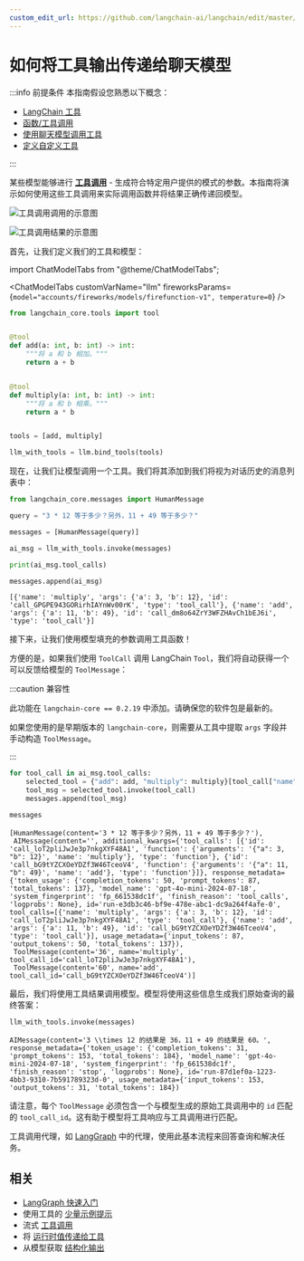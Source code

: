 ```yaml
---
custom_edit_url: https://github.com/langchain-ai/langchain/edit/master/docs/docs/how_to/tool_results_pass_to_model.ipynb
---
```


# 如何将工具输出传递给聊天模型

:::info 前提条件
本指南假设您熟悉以下概念：

- [LangChain 工具](/docs/concepts/#tools)
- [函数/工具调用](/docs/concepts/#functiontool-calling)
- [使用聊天模型调用工具](/docs/how_to/tool_calling)
- [定义自定义工具](/docs/how_to/custom_tools/)

:::

某些模型能够进行 [**工具调用**](/docs/concepts/#functiontool-calling) - 生成符合特定用户提供的模式的参数。本指南将演示如何使用这些工具调用来实际调用函数并将结果正确传递回模型。

![工具调用调用的示意图](/img/tool_invocation.png)

![工具调用结果的示意图](/img/tool_results.png)

首先，让我们定义我们的工具和模型：

import ChatModelTabs from "@theme/ChatModelTabs";

<ChatModelTabs
  customVarName="llm"
  fireworksParams={`model="accounts/fireworks/models/firefunction-v1", temperature=0`}
/>


```python
from langchain_core.tools import tool


@tool
def add(a: int, b: int) -> int:
    """将 a 和 b 相加。"""
    return a + b


@tool
def multiply(a: int, b: int) -> int:
    """将 a 和 b 相乘。"""
    return a * b


tools = [add, multiply]

llm_with_tools = llm.bind_tools(tools)
```

现在，让我们让模型调用一个工具。我们将其添加到我们将视为对话历史的消息列表中：

```python
from langchain_core.messages import HumanMessage

query = "3 * 12 等于多少？另外，11 + 49 等于多少？"

messages = [HumanMessage(query)]

ai_msg = llm_with_tools.invoke(messages)

print(ai_msg.tool_calls)

messages.append(ai_msg)
```
```output
[{'name': 'multiply', 'args': {'a': 3, 'b': 12}, 'id': 'call_GPGPE943GORirhIAYnWv00rK', 'type': 'tool_call'}, {'name': 'add', 'args': {'a': 11, 'b': 49}, 'id': 'call_dm8o64ZrY3WFZHAvCh1bEJ6i', 'type': 'tool_call'}]
```
接下来，让我们使用模型填充的参数调用工具函数！

方便的是，如果我们使用 `ToolCall` 调用 LangChain `Tool`，我们将自动获得一个可以反馈给模型的 `ToolMessage`：

:::caution 兼容性

此功能在 `langchain-core == 0.2.19` 中添加。请确保您的软件包是最新的。

如果您使用的是早期版本的 `langchain-core`，则需要从工具中提取 `args` 字段并手动构造 `ToolMessage`。

:::


```python
for tool_call in ai_msg.tool_calls:
    selected_tool = {"add": add, "multiply": multiply}[tool_call["name"].lower()]
    tool_msg = selected_tool.invoke(tool_call)
    messages.append(tool_msg)

messages
```



```output
[HumanMessage(content='3 * 12 等于多少？另外，11 + 49 等于多少？'),
 AIMessage(content='', additional_kwargs={'tool_calls': [{'id': 'call_loT2pliJwJe3p7nkgXYF48A1', 'function': {'arguments': '{"a": 3, "b": 12}', 'name': 'multiply'}, 'type': 'function'}, {'id': 'call_bG9tYZCXOeYDZf3W46TceoV4', 'function': {'arguments': '{"a": 11, "b": 49}', 'name': 'add'}, 'type': 'function'}]}, response_metadata={'token_usage': {'completion_tokens': 50, 'prompt_tokens': 87, 'total_tokens': 137}, 'model_name': 'gpt-4o-mini-2024-07-18', 'system_fingerprint': 'fp_661538dc1f', 'finish_reason': 'tool_calls', 'logprobs': None}, id='run-e3db3c46-bf9e-478e-abc1-dc9a264f4afe-0', tool_calls=[{'name': 'multiply', 'args': {'a': 3, 'b': 12}, 'id': 'call_loT2pliJwJe3p7nkgXYF48A1', 'type': 'tool_call'}, {'name': 'add', 'args': {'a': 11, 'b': 49}, 'id': 'call_bG9tYZCXOeYDZf3W46TceoV4', 'type': 'tool_call'}], usage_metadata={'input_tokens': 87, 'output_tokens': 50, 'total_tokens': 137}),
 ToolMessage(content='36', name='multiply', tool_call_id='call_loT2pliJwJe3p7nkgXYF48A1'),
 ToolMessage(content='60', name='add', tool_call_id='call_bG9tYZCXOeYDZf3W46TceoV4')]
```


最后，我们将使用工具结果调用模型。模型将使用这些信息生成我们原始查询的最终答案：

```python
llm_with_tools.invoke(messages)
```



```output
AIMessage(content='3 \\times 12 的结果是 36，11 + 49 的结果是 60。', response_metadata={'token_usage': {'completion_tokens': 31, 'prompt_tokens': 153, 'total_tokens': 184}, 'model_name': 'gpt-4o-mini-2024-07-18', 'system_fingerprint': 'fp_661538dc1f', 'finish_reason': 'stop', 'logprobs': None}, id='run-87d1ef0a-1223-4bb3-9310-7b591789323d-0', usage_metadata={'input_tokens': 153, 'output_tokens': 31, 'total_tokens': 184})
```


请注意，每个 `ToolMessage` 必须包含一个与模型生成的原始工具调用中的 `id` 匹配的 `tool_call_id`。这有助于模型将工具响应与工具调用进行匹配。

工具调用代理，如 [LangGraph](https://langchain-ai.github.io/langgraph/tutorials/introduction/) 中的代理，使用此基本流程来回答查询和解决任务。

## 相关

- [LangGraph 快速入门](https://langchain-ai.github.io/langgraph/tutorials/introduction/)
- 使用工具的 [少量示例提示](/docs/how_to/tools_few_shot/)
- 流式 [工具调用](/docs/how_to/tool_streaming/)
- 将 [运行时值传递给工具](/docs/how_to/tool_runtime)
- 从模型获取 [结构化输出](/docs/how_to/structured_output/)